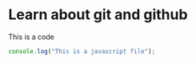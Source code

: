 # Learn about git and github

This is a code
```javascript
console.log("This is a javascript file");
```